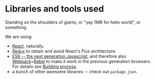 Libraries and tools used
========================

Standing on the shoulders of giants, or "yay 1MB for hello world", or something.

We are using:

- [React](https://facebook.github.io/react/), naturally.
- [Redux](http://redux.js.org/) to obtain and avoid React's Flux architecture.
- [ES6 -- the next generation Javascript](http://es6-features.org/), and therefore also [Webpack](https://webpack.github.io/)+[Babel](https://babeljs.io/) to make it work in the previous generation browsers. For details see [Building process](build).
- a bunch of other awesome libraries -- check out `package.json`.
